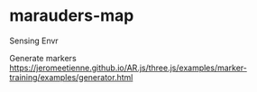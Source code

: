 # marauders-map
Sensing Envr

Generate markers
https://jeromeetienne.github.io/AR.js/three.js/examples/marker-training/examples/generator.html
